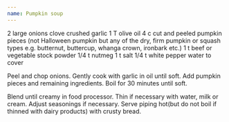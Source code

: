 ```yaml
---
name: Pumpkin soup
---
```


2 large onions
clove crushed garlic
1 T olive oil
4 c cut and peeled pumpkin pieces (not Halloween pumpkin but any of the dry, firm pumpkin or squash types e.g. butternut, buttercup, whanga crown, ironbark etc.)
1 t beef or vegetable stock powder
1/4 t nutmeg
1 t salt
1/4 t white pepper
water to cover

Peel and chop onions.  Gently cook with garlic in oil until soft.  Add pumpkin pieces and remaining ingredients.  Boil for 30 minutes until soft.

Blend until creamy in food processor.  Thin if necessary with water, milk or cream.  Adjust seasonings if necessary. Serve piping hot(but do not boil if thinned with dairy products) with crusty bread.

